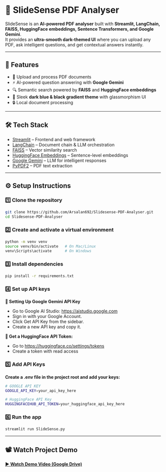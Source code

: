 # 📘 SlideSense PDF Analyser

SlideSense is an **AI-powered PDF analyser** built with **Streamlit, LangChain, FAISS, HuggingFace embeddings, Sentence Transformers, and Google Gemini**.  
It provides an **ultra-smooth dark-themed UI** where you can upload any PDF, ask intelligent questions, and get contextual answers instantly.

---

## 🚀 Features
- 📂 Upload and process PDF documents
- ⚡ AI-powered question answering with **Google Gemini**
- 🔍 Semantic search powered by **FAISS** and **HuggingFace embeddings**
- 🎨 Sleek **dark blue & black gradient theme** with glassmorphism UI
- 🔒 Local document processing

---

## 🛠️ Tech Stack
- [Streamlit](https://streamlit.io/) – Frontend and web framework
- [LangChain](https://www.langchain.com/) – Document chain & LLM orchestration
- [FAISS](https://github.com/facebookresearch/faiss) – Vector similarity search
- [HuggingFace Embeddings](https://huggingface.co/sentence-transformers/all-MiniLM-L6-v2) – Sentence-level embeddings
- [Google Gemini](https://ai.google/) – LLM for intelligent responses
- [PyPDF2](https://pypi.org/project/pypdf2/) – PDF text extraction

---

## ⚙️ Setup Instructions  

### 1️⃣ Clone the repository  
```bash
git clone https://github.com/Arsalan692/Slidesense-PDF-Analyser.git
cd Slidesense-PDF-Analyser
```

### 2️⃣ Create and activate a virtual environment
```bash
python -m venv venv
source venv/bin/activate   # On Mac/Linux
venv\Scripts\activate      # On Windows
```

### 3️⃣ Install dependencies
```bash
pip install -r requirements.txt
```

### 4️⃣ Set up API keys
   
   **🔑 Setting Up Google Gemini API Key**
   - Go to Google AI Studio: https://aistudio.google.com
   - Sign in with your Google Account.
   - Click Get API Key from the sidebar.
   - Create a new API key and copy it.

   **🔑 Get a HuggingFace API Token:**
   - Go to https://huggingface.co/settings/tokens
   - Create a token with read access
    
### 5️⃣ Add API Keys
**Create a .env file in the project root and add your keys:**
```bash
# GOOGLE API KEY
GOOGLE_API_KEY=your_api_key_here

# HuggingFace API Key
HUGGINGFACEHUB_API_TOKEN=your_huggingface_api_key_here
```

### 6️⃣ Run the app
```bash
streamlit run SlideSense.py
```
---

## 📽️ Watch Project Demo
**[▶️ Watch Demo Video (Google Drive)](https://drive.google.com/file/d/17Mq9Vs7x2XUoXm91TiYWcjbyFu4Jrp3V/view?usp=sharing)**

